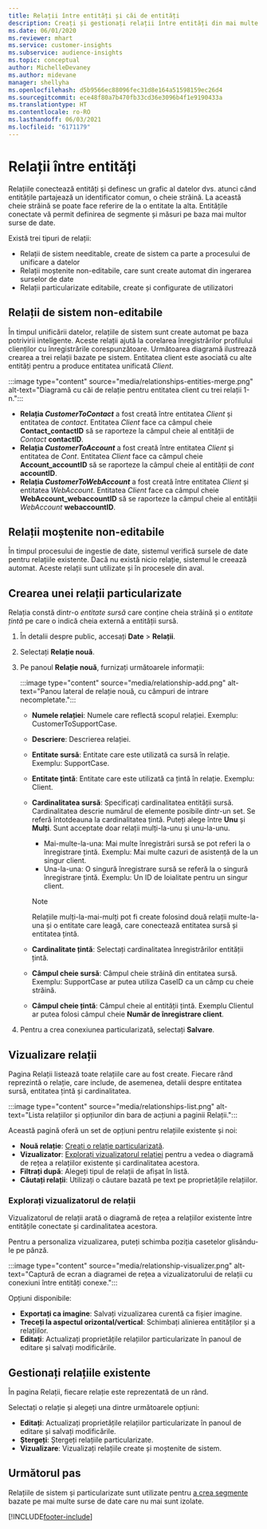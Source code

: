 ```yaml
---
title: Relații între entități și căi de entități
description: Creați și gestionați relații între entități din mai multe surse de date.
ms.date: 06/01/2020
ms.reviewer: mhart
ms.service: customer-insights
ms.subservice: audience-insights
ms.topic: conceptual
author: MichelleDevaney
ms.author: midevane
manager: shellyha
ms.openlocfilehash: d5b9566ec88096fec31d8e164a51598159ec26d4
ms.sourcegitcommit: ece48f80a7b470fb33cd36e3096b4f1e9190433a
ms.translationtype: HT
ms.contentlocale: ro-RO
ms.lasthandoff: 06/03/2021
ms.locfileid: "6171179"
---
```

# <a name="relationships-between-entities"></a>Relații între entități

Relațiile conectează entități și definesc un grafic al datelor dvs. atunci când entitățile partajează un identificator comun, o cheie străină. La această cheie străină se poate face referire de la o entitate la alta. Entitățile conectate vă permit definirea de segmente și măsuri pe baza mai multor surse de date.

Există trei tipuri de relații: 
- Relații de sistem needitable, create de sistem ca parte a procesului de unificare a datelor
- Relații moștenite non-editabile, care sunt create automat din ingerarea surselor de date 
- Relații particularizate editabile, create și configurate de utilizatori

## <a name="non-editable-system-relationships"></a>Relații de sistem non-editabile

În timpul unificării datelor, relațiile de sistem sunt create automat pe baza potrivirii inteligente. Aceste relații ajută la corelarea înregistrărilor profilului clienților cu înregistrările corespunzătoare. Următoarea diagramă ilustrează crearea a trei relații bazate pe sistem. Entitatea client este asociată cu alte entități pentru a produce entitatea unificată *Client*.

:::image type="content" source="media/relationships-entities-merge.png" alt-text="Diagramă cu căi de relație pentru entitatea client cu trei relații 1-n.":::

- **Relația *CustomerToContact*** a fost creată între entitatea *Client* și entitatea de *contact*. Entitatea *Client* face ca câmpul cheie **Contact_contactID** să se raporteze la câmpul cheie al entității de *Contact* **contactID**.
- **Relația *CustomerToAccount*** a fost creată între entitatea *Client* și entitatea de *Cont*. Entitatea *Client* face ca câmpul cheie **Account_accountID** să se raporteze la câmpul cheie al entității de *cont* **accountID**.
- **Relația *CustomerToWebAccount*** a fost creată între entitatea *Client* și entitatea *WebAccount*. Entitatea *Client* face ca câmpul cheie **WebAccount_webaccountID** să se raporteze la câmpul cheie al entității *WebAccount* **webaccountID**.

## <a name="non-editable-inherited-relationships"></a>Relații moștenite non-editabile

În timpul procesului de ingestie de date, sistemul verifică sursele de date pentru relațiile existente. Dacă nu există nicio relație, sistemul le creează automat. Aceste relații sunt utilizate și în procesele din aval.

## <a name="create-a-custom-relationship"></a>Crearea unei relații particularizate

Relația constă dintr-o *entitate sursă* care conține cheia străină și o *entitate țintă* pe care o indică cheia externă a entității sursă. 

1. În detalii despre public, accesați **Date** > **Relații**.

2. Selectați **Relație nouă**.

3. Pe panoul **Relație nouă**, furnizați următoarele informații:

   :::image type="content" source="media/relationship-add.png" alt-text="Panou lateral de relație nouă, cu câmpuri de intrare necompletate.":::

   - **Numele relației**: Numele care reflectă scopul relației. Exemplu: CustomerToSupportCase.
   - **Descriere**: Descrierea relației.
   - **Entitate sursă**: Entitate care este utilizată ca sursă în relație. Exemplu: SupportCase.
   - **Entitate țintă**: Entitate care este utilizată ca țintă în relație. Exemplu: Client.
   - **Cardinalitatea sursă**: Specificați cardinalitatea entității sursă. Cardinalitatea descrie numărul de elemente posibile dintr-un set. Se referă întotdeauna la cardinalitatea țintă. Puteți alege între **Unu** și **Mulți**. Sunt acceptate doar relații mulți-la-unu și unu-la-unu.  
     - Mai-multe-la-una: Mai multe înregistrări sursă se pot referi la o înregistrare țintă. Exemplu: Mai multe cazuri de asistență de la un singur client.
     - Una-la-una: O singură înregistrare sursă se referă la o singură înregistrare țintă. Exemplu: Un ID de loialitate pentru un singur client.

     > [!NOTE]
     > Relațiile mulți-la-mai-mulți pot fi create folosind două relații multe-la-una și o entitate care leagă, care conectează entitatea sursă și entitatea țintă.

   - **Cardinalitate țintă**: Selectați cardinalitatea înregistrărilor entității țintă. 
   - **Câmpul cheie sursă**: Câmpul cheie străină din entitatea sursă. Exemplu: SupportCase ar putea utiliza CaseID ca un câmp cu cheie străină.
   - **Câmpul cheie țintă**: Câmpul cheie al entității țintă. Exemplu Clientul ar putea folosi câmpul cheie **Număr de înregistrare client**.

4. Pentru a crea conexiunea particularizată, selectați **Salvare**.

## <a name="view-relationships"></a>Vizualizare relații

Pagina Relații listează toate relațiile care au fost create. Fiecare rând reprezintă o relație, care include, de asemenea, detalii despre entitatea sursă, entitatea țintă și cardinalitatea. 

:::image type="content" source="media/relationships-list.png" alt-text="Lista relațiilor și opțiunilor din bara de acțiuni a paginii Relații.":::

Această pagină oferă un set de opțiuni pentru relațiile existente și noi: 
- **Nouă relație**: [Creați o relație particularizată](#create-a-custom-relationship).
- **Vizualizator**: [Explorați vizualizatorul relației](#explore-the-relationship-visualizer) pentru a vedea o diagramă de rețea a relațiilor existente și cardinalitatea acestora.
- **Filtrați după**: Alegeți tipul de relații de afișat în listă.
- **Căutați relații**: Utilizați o căutare bazată pe text pe proprietățile relațiilor.

### <a name="explore-the-relationship-visualizer"></a>Explorați vizualizatorul de relații

Vizualizatorul de relații arată o diagramă de rețea a relațiilor existente între entitățile conectate și cardinalitatea acestora.

Pentru a personaliza vizualizarea, puteți schimba poziția casetelor glisându-le pe pânză.

:::image type="content" source="media/relationship-visualizer.png" alt-text="Captură de ecran a diagramei de rețea a vizualizatorului de relații cu conexiuni între entități conexe.":::

Opțiuni disponibile: 
- **Exportați ca imagine**: Salvați vizualizarea curentă ca fișier imagine.
- **Treceți la aspectul orizontal/vertical**: Schimbați alinierea entităților și a relațiilor.
- **Editați**: Actualizați proprietățile relațiilor particularizate în panoul de editare și salvați modificările.

## <a name="manage-existing-relationships"></a>Gestionați relațiile existente 

În pagina Relații, fiecare relație este reprezentată de un rând. 

Selectați o relație și alegeți una dintre următoarele opțiuni: 
 
- **Editați**: Actualizați proprietățile relațiilor particularizate în panoul de editare și salvați modificările.
- **Ștergeți**: Ștergeți relațiile particularizate.
- **Vizualizare**: Vizualizați relațiile create și moștenite de sistem. 

## <a name="next-step"></a>Următorul pas

Relațiile de sistem și particularizate sunt utilizate pentru [a crea segmente](segments.md) bazate pe mai multe surse de date care nu mai sunt izolate.

[!INCLUDE[footer-include](../includes/footer-banner.md)]
